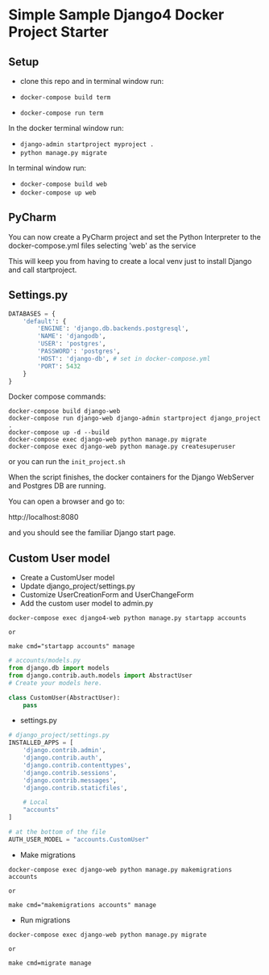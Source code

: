 # Simple Sample Django4 Docker Project Starter


## Setup

* clone this repo and in terminal window run:

* `docker-compose build term`

* `docker-compose run term`

In the docker terminal window run:

* `django-admin startproject myproject .`
* `python manage.py migrate`

In terminal window run:

* `docker-compose build web`
* `docker-compose up web`


## PyCharm

You can now create a PyCharm project and set the Python Interpreter to the docker-compose.yml files selecting 'web' as the service

This will keep you from having to create a local venv just to install Django and call startproject.

## Settings.py

```python
DATABASES = {
    'default': {
        'ENGINE': 'django.db.backends.postgresql',
        'NAME': 'djangodb',
        'USER': 'postgres',
        'PASSWORD': 'postgres',
        'HOST': 'django-db', # set in docker-compose.yml
        'PORT': 5432
    }
}

```

Docker compose commands:

```shell
docker-compose build django-web
docker-compose run django-web django-admin startproject django_project .
docker-compose up -d --build
docker-compose exec django-web python manage.py migrate
docker-compose exec django-web python manage.py createsuperuser
```

or you can run the `init_project.sh`

When the script finishes, the docker containers for the Django WebServer and Postgres DB are running.

You can open a browser and go to:

http://localhost:8080

and you should see the familiar Django start page.


## Custom User model

* Create a CustomUser model
* Update django_project/settings.py
* Customize UserCreationForm and UserChangeForm
* Add the custom user model to admin.py

```shell
docker-compose exec django4-web python manage.py startapp accounts

or

make cmd="startapp accounts" manage
```

```python
# accounts/models.py
from django.db import models
from django.contrib.auth.models import AbstractUser
# Create your models here.

class CustomUser(AbstractUser):
    pass
```

* settings.py

```python
# django_project/settings.py
INSTALLED_APPS = [
    'django.contrib.admin',
    'django.contrib.auth',
    'django.contrib.contenttypes',
    'django.contrib.sessions',
    'django.contrib.messages',
    'django.contrib.staticfiles',

    # Local
    "accounts"
]

# at the bottom of the file
AUTH_USER_MODEL = "accounts.CustomUser"
```

* Make migrations

```shell
docker-compose exec django-web python manage.py makemigrations accounts

or

make cmd="makemigrations accounts" manage

```

* Run migrations

```shell
docker-compose exec django-web python manage.py migrate

or

make cmd=migrate manage

```
